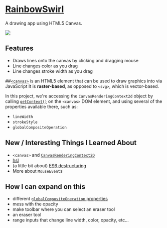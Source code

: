 # [RainbowSwirl](http://travis.bingo/rainbowSwirl/)
A drawing app using HTML5 Canvas.

[![](http://i.imgur.com/VeTG5zZ.png)](http://travis.bingo/rainbowSwirl/)

## Features
* Draws lines onto the canvas by clicking and dragging mouse
* Line changes color as you drag
* Line changes stroke width as you drag

##[`<canvas>`](https://developer.mozilla.org/en-US/docs/Web/API/Canvas_API)
is an HTML5 element that can be used to draw graphics into via JavaScript
It is **raster-based**, as opposed to `<svg>`, which is vector-based.

In this project, we're accessing the `CanvasRenderingContext2d` object by calling [`getContext()`](https://developer.mozilla.org/en-US/docs/Web/API/HTMLCanvasElement/getContext) on the `<canvas>` DOM element, and using several of the properties available there, such as:

* `lineWidth`
* `strokeStyle`
* `globalCompositeOperation`


## New / Interesting Things I Learned About
* `<canvas>` and [`CanvasRenderingContext2D`](https://developer.mozilla.org/en-US/docs/Web/API/CanvasRenderingContext2D)
* [hsl](http://mothereffinghsl.com/)
* (a little bit about) [ES6 destructuring](https://developer.mozilla.org/en-US/docs/Web/JavaScript/Reference/Operators/Destructuring_assignment)
* More about `MouseEvent`s

## How I can expand on this
* different [`globalCompositeOperation` properties](https://developer.mozilla.org/en-US/docs/Web/API/CanvasRenderingContext2D/globalCompositeOperation)
* mess with the opacity
* make toolbar where you can select an eraser tool
* an eraser tool
* range inputs that change line width, color, opacity, etc...
